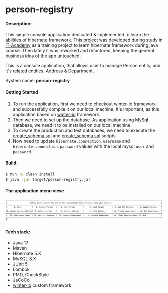 # person-registry 

#### Description:
This simple console application dedicated & implemented to learn the abilities of hibernate framework.
This project was developed during study in <a href="https://www.it-academy.by">IT-Academy</a> as a training project to learn hibernate framework during java course.
Then lately it was reworked and refactored, keeping the general business idea of the app untouched.

This is a console application, that allows user to manage Person entity, and it's related entities: Address & Department.

System name: **person-registry**

#### Getting Started
1. To run the application, first we need to checkout [winter-io](https://github.com/cyberalexander/winter-io) framework and successfully compile it on our local machine.
It's important, as this application based on [winter-io](https://github.com/cyberalexander/winter-io) framework.
2. Then we need to set up the database. As application using MySql database, we need it to be installed on our local machine. 
3. To create the production and test databases, we need to execute the [create_schema.sql](_schema/create_schema.sql) and [create_schema.sql](_schema/create_test_schema.sql) scripts.
4. Now need to update `hibernate.connection.username` and `hibernate.connection.password` values with the local mysql `user` and `password`.

#### Build:
```bash
$ mvn -U clean install
$ java -jar target/person-registry.jar
```

#### The application menu view:
![img.png](static/menu_v2.0.3.jpg)

#### Tech stack:
- Java 17
- Maven
- Hibernate 5.X
- MySQL 8.X
- JUnit 5
- Lombok
- PMD, CheckStyle
- JaCoCo
- [winter-io](https://github.com/cyberalexander/winter-io) custom framework